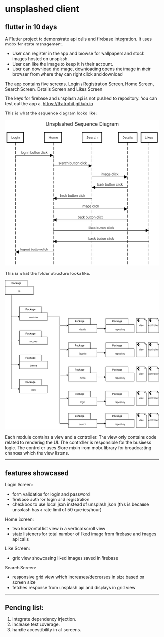 # unsplashed client

## flutter in 10 days
A Flutter project to demonstrate api calls and firebase integration. It uses mobx for state management.
- User can register in the app and browse for wallpapers and stock images hosted on unsplash.
- User can like the image to keep it in their account.
- User can download the image, downloading opens the image in their browser from where they can right click and download.

The app contains five screens.
Login / Registration Screen, Home Screen, Search Screen, Details Screen and Likes Screen

The keys for firebase and unsplash api is not pushed to repository. You can test out the app at https://thatrohit.github.io


This is what the sequence diagram looks like:

![alt text](assets/unsplashed_sequence.png)



This is what the folder structure looks like:

![alt text](assets/unsplashed-folder_structure.drawio.png)

Each module contains a view and a controller. 
The view only contains code related to rendering the UI.
The controller is responsible for the business logic.
The controller uses Store mixin from mobx library for broadcasting changes which the view listens.
****
## features showcased
Login Screen:

- form validation for login and password
- firebase auth for login and registration
- checkbox to use local json instead of unsplash json (this is because unsplash has a rate limit of 50 queries/hour)

Home Screen:

- two horizontal list view in a vertical scroll view
- state listeners for total number of liked image from firebase and images api calls

Like Screen:

- grid view showcasing liked images saved in firebase

Search Screen:

- responsive grid view which increases/decreases in size based on screen size
- fetches response from unsplash api and displays in grid view

****
## Pending list:
1. integrate dependency injection.
2. increase test coverage.
3. handle accessibility in all screens.


